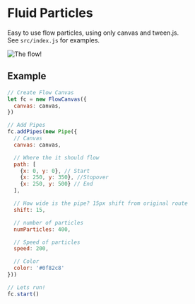 # Fluid Particles

Easy to use flow particles, using only canvas and tween.js.  
See `src/index.js` for examples.

![The flow!](./flow.gif)

## Example
```javascript
// Create Flow Canvas
let fc = new FlowCanvas({
  canvas: canvas,
})

// Add Pipes
fc.addPipes(new Pipe({
  // Canvas
  canvas: canvas,

  // Where the it should flow
  path: [
    {x: 0, y: 0}, // Start
    {x: 250, y: 350}, //Stopover
    {x: 250, y: 500} // End
  ],

  // How wide is the pipe? 15px shift from original route
  shift: 15,

  // number of particles
  numParticles: 400,

  // Speed of particles
  speed: 200,

  // Color
  color: '#0f82c8'
}))

// Lets run!
fc.start()
```